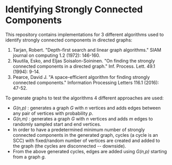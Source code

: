 # Identifying Strongly Connected Components

This repository contains implementations for 3 different algorithms used to identify strongly connected components in directed graphs:

1. Tarjan, Robert. "Depth-first search and linear graph algorithms." SIAM journal on computing 1.2 (1972): 146-160.
2. Nuutila, Esko, and Eljas Soisalon-Soininen. "On finding the strongly connected components in a directed graph." Inf. Process. Lett. 49.1 (1994): 9-14.
3. Pearce, David J. "A space-efficient algorithm for finding strongly connected components." Information Processing Letters 116.1 (2016): 47-52.

To generate graphs to test the algorithms 4 different approaches are used:

* _G(n,p)_ : generates a graph _G_ with _n_ vertices and adds edges between any pair of vertices with probability _p_.
* _G(n,m)_ : generates a graph _G_ with _n_ vertices and adds _m_ edges to randomly sampled start and end vertices.
* In order to have a predetermined minimum number of strongly connected components in the generated graph, cycles (a cycle is an SCC) with fixed/random number of vertices are created and added to the graph (the cycles are disconnected -- downside).
* From the above generated cycles, edges are added using _G(n,p)_ starting from a graph _g_.
